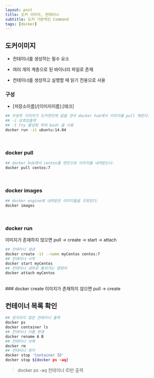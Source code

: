 ```yaml
---
layout: post
title: 도커 이미지, 컨테이너
subtitle: 도커 기본적인 Command
tags: [docker]
---
```


## 도커이미지

- 컨테이너를 생성하는 필수 요소

- 여러 개의 계층으로 된 바이너리 파일로 존재

- 컨테이너를 생성하고 실행할 때 읽기 전용으로 사용

### 구성 
- [저장소이름]/[이미지이름]:[태크]

```bash
## 우분투 이미지가 도커엔진에 없을 경우 docker hub에서 이미지를 pull 해온다.
## -i 상호입출력
## -t tty 활성화 하여 bash 셀 사용
docker run -it ubuntu:14.04
```

<br>

### docker pull
```bash
## docker hub에서 centos를 엔진으로 이미지를 내려받는다.
docker pull centos:7
```
<br>

### docker images

```bash
## docker engine에 내려받은 이미지들을 조회힌다. 
docker images
```

<br>

### docker run
이미지가 존재하지 않으면 pull -> create -> start -> attach
```bash
## 컨테이너 생성
docker create -it --name myCentos centos:7
## 컨테이너 시작
docker start myCentos
## 컨테이너 내부로 들어가는 명령어
docker attach myCentos
```
<br>
### docker create
이미지가 존재하지 않으면 pull -> create
<br>


## 컨테이너 목록 확인

```bash
## 정지되지 않은 컨테이너 출력
docker ps
docker container ls
## 컨테이너 이름 변경
docker rename A B
## 컨테이너 삭제
docker rm
## 컨테이너 정지
docker stop 'Container ID'
docker stop ${docker ps -aq}
```
> docker ps -aq 컨테이너 ID만 출력